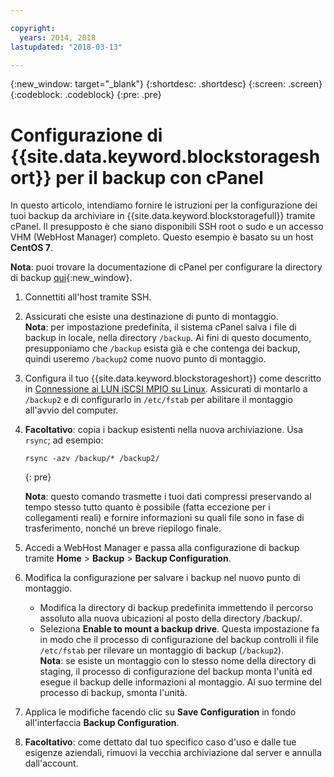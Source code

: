 ```yaml
---

copyright:
  years: 2014, 2018
lastupdated: "2018-03-13"

---
```

{:new_window: target="_blank"}
{:shortdesc: .shortdesc}
{:screen: .screen}
{:codeblock: .codeblock}
{:pre: .pre}
 
# Configurazione di {{site.data.keyword.blockstorageshort}} per il backup con cPanel

In questo articolo, intendiamo fornire le istruzioni per la configurazione dei tuoi backup da archiviare in {{site.data.keyword.blockstoragefull}} tramite cPanel. Il presupposto è che siano disponibili SSH root o sudo e un accesso VHM (WebHost Manager) completo. Questo esempio è basato su un host **CentOS 7**.

**Nota**: puoi trovare la documentazione di cPanel per configurare la directory di backup [qui](https://docs.cpanel.net/display/68Docs/Backup+Configuration#BackupConfiguration-ConfigureBackupDirectory){:new_window}.

1. Connettiti all'host tramite SSH.

2. Assicurati che esiste una destinazione di punto di montaggio. <br />
   **Nota**: per impostazione predefinita, il sistema cPanel salva i file di backup in locale, nella directory `/backup`. Ai fini di questo documento, presupponiamo che `/backup` esista già e che contenga dei backup, quindi useremo `/backup2` come nuovo punto di montaggio.
   
3. Configura il tuo {{site.data.keyword.blockstorageshort}} come descritto in [Connessione ai LUN iSCSI MPIO su Linux](accessing_block_storage_linux.html). Assicurati di montarlo a `/backup2` e di configurarlo in `/etc/fstab` per abilitare il montaggio all'avvio del computer.

4. **Facoltativo**: copia i backup esistenti nella nuova archiviazione. Usa `rsync`; ad esempio:
   ```
   rsync -azv /backup/* /backup2/
   ```
   {: pre}
    
    **Nota**: questo comando trasmette i tuoi dati compressi preservando al tempo stesso tutto quanto è possibile (fatta eccezione per i collegamenti reali) e fornire informazioni su quali file sono in fase di trasferimento, nonché un breve riepilogo finale.
    
5.  Accedi a WebHost Manager e passa alla configurazione di backup tramite **Home** > **Backup** > **Backup Configuration**.

6.  Modifica la configurazione per salvare i backup nel nuovo punto di montaggio. 
    - Modifica la directory di backup predefinita immettendo il percorso assoluto alla nuova ubicazioni al posto della directory /backup/. 
    - Seleziona **Enable to mount a backup drive**. Questa impostazione fa in modo che il processo di configurazione del backup controlli il file `/etc/fstab` per rilevare un montaggio di backup (`/backup2`). <br /> **Nota**: se esiste un montaggio con lo stesso nome della directory di staging, il processo di configurazione del backup monta l'unità ed esegue il backup delle informazioni al montaggio. Al suo termine del processo di backup, smonta l'unità. 

7. Applica le modifiche facendo clic su **Save Configuration** in fondo all'interfaccia **Backup Configuration**.

8. **Facoltativo**: come dettato dal tuo specifico caso d'uso e dalle tue esigenze aziendali, rimuovi la vecchia archiviazione dal server e annulla dall'account.

